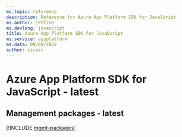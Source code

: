 ```yaml
---
ms.topic: reference
description: Reference for Azure App Platform SDK for JavaScript
ms.author: jeffish
ms.devlang: javascript
title: Azure App Platform SDK for JavaScript
ms.service: appplatform
ms.data: 09/08/2022
author: xirzec
---
```

# Azure App Platform SDK for JavaScript - latest

## Management packages - latest
[!INCLUDE [mgmt-packages](app-platform-mgmt-index.md)]